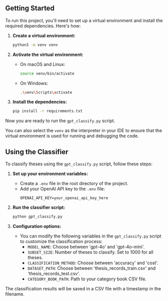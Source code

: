 ## Getting Started

To run this project, you'll need to set up a virtual environment and install the required dependencies. Here's how:

1. **Create a virtual environment:**

    ```bash
    python3 -m venv venv
    ```

2. **Activate the virtual environment:**

    * On macOS and Linux:

        ```bash
        source venv/bin/activate
        ```
    * On Windows:

        ```bash
        .\venv\Scripts\activate
        ```

3. **Install the dependencies:**

    ```bash
    pip install -r requirements.txt
    ```

Now you are ready to run the `gpt_classify.py` script.

You can also select the `venv` as the interpreter in your IDE to ensure that the virtual environment is used for running and debugging the code.

## Using the Classifier

To classify theses using the `gpt_classify.py` script, follow these steps:

1. **Set up your environment variables:**
    - Create a `.env` file in the root directory of the project.
    - Add your OpenAI API key to the `.env` file:
      ```
      OPENAI_API_KEY=your_openai_api_key_here
      ```

2. **Run the classifier script:**
    ```bash
    python gpt_classify.py
    ```

3. **Configuration options:**
    - You can modify the following variables in the `gpt_classify.py` script to customize the classification process:
      - `MODEL_NAME`: Choose between 'gpt-4o' and 'gpt-4o-mini'.
      - `SUBSET_SIZE`: Number of theses to classify. Set to 1000 for all theses.
      - `CLASSIFICATION_METHOD`: Choose between 'accuracy' and 'cost'.
      - `DATASET_PATH`: Choose between 'thesis_records_train.csv' and 'thesis_records_test.csv'.
      - `CATEGORY_BOOK_PATH`: Path to your category book CSV file.

The classification results will be saved in a CSV file with a timestamp in the filename.